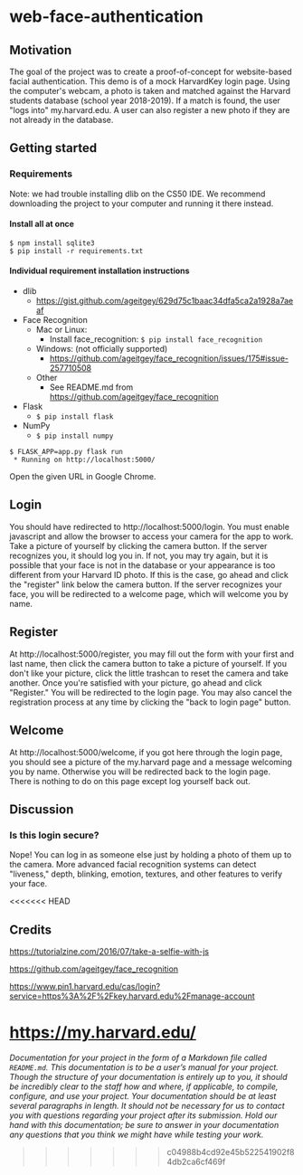# web-face-authentication

## Motivation
The goal of the project was to create a proof-of-concept for website-based facial
authentication. This demo is of a mock HarvardKey login page. Using the computer's
webcam, a photo is taken and matched against the Harvard students database (school
 year 2018-2019). If a match is found, the user "logs into" my.harvard.edu. A
 user can also register a new photo if they are not already in the database.

## Getting started

### Requirements

Note: we had trouble installing dlib on the CS50 IDE. We recommend downloading the project to your computer and running it there instead.

#### Install all at once


```
$ npm install sqlite3
$ pip install -r requirements.txt
```

#### Individual requirement installation instructions

* dlib
  - https://gist.github.com/ageitgey/629d75c1baac34dfa5ca2a1928a7aeaf
* Face Recognition
  * Mac or Linux:
    * Install face_recognition: `$ pip install face_recognition`
  * Windows: (not officially supported)
    * https://github.com/ageitgey/face_recognition/issues/175#issue-257710508
  * Other
    * See README.md from https://github.com/ageitgey/face_recognition
* Flask
  * `$ pip install flask`
* NumPy
  * `$ pip install numpy`

```
$ FLASK_APP=app.py flask run
 * Running on http://localhost:5000/
```

Open the given URL in Google Chrome.

## Login

You should have redirected to http://localhost:5000/login. You must enable javascript and allow the browser to access your camera for the app to work. Take a picture of yourself by clicking the camera button. If the server recognizes you, it should log you in. If not, you may try again, but it is possible that your face is not in the database or your appearance is too different from your Harvard ID photo. If this is the case, go ahead and click the "register" link below the camera button. If the server recognizes your face, you will be redirected to a welcome page, which will welcome you by name.

## Register

At http://localhost:5000/register, you may fill out the form with your first and last name, then click the camera button to take a picture of yourself. If you don't like your picture, click the little trashcan to reset the camera and take another. Once you're satisfied with your picture, go ahead and click "Register." You will be redirected to the login page. You may also cancel the registration process at any time by clicking the "back to login page" button.

## Welcome

 At http://localhost:5000/welcome, if you got here through the login page, you should see a picture of the my.harvard page and a message welcoming you by name. Otherwise you will be redirected back to the login page. There is nothing to do on this page except log yourself back out.

## Discussion

### Is this login secure?

Nope! You can log in as someone else just by holding a photo of them up to the camera. More advanced facial recognition systems can detect "liveness," depth, blinking, emotion, textures, and other features to verify your face.

<<<<<<< HEAD
## Credits
https://tutorialzine.com/2016/07/take-a-selfie-with-js

https://github.com/ageitgey/face_recognition

https://www.pin1.harvard.edu/cas/login?service=https%3A%2F%2Fkey.harvard.edu%2Fmanage-account

https://my.harvard.edu/
=======
*Documentation for your project in the form of a Markdown file called `README.md`. This documentation is to be a user’s manual for your project. Though the structure of your documentation is entirely up to you, it should be incredibly clear to the staff how and where, if applicable, to compile, configure, and use your project. Your documentation should be at least several paragraphs in length. It should not be necessary for us to contact you with questions regarding your project after its submission. Hold our hand with this documentation; be sure to answer in your documentation any questions that you think we might have while testing your work.*
>>>>>>> c04988b4cd92e45b522541902f84db2ca6cf469f
